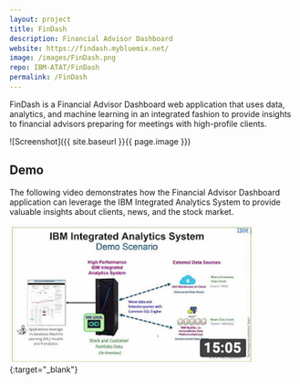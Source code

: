 ```yaml
---
layout: project
title: FinDash
description: Financial Advisor Dashboard
website: https://findash.mybluemix.net/
image: /images/FinDash.png
repo: IBM-ATAT/FinDash
permalink: /FinDash
---
```


FinDash is a Financial Advisor Dashboard web application that uses data, analytics, and machine learning in an integrated fashion to provide insights to financial advisors preparing for meetings with high-profile clients.

![Screenshot]({{ site.baseurl }}{{ page.image }})

## Demo

The following video demonstrates how the Financial Advisor Dashboard application can leverage the IBM Integrated Analytics System to provide valuable insights about clients, news, and the stock market.

[![Integrated Analytics System Demo Video](images/FinDash-video-thumbnail.png)](https://www.youtube.com/watch?v=XTzEc00jx_E){:target="_blank"}